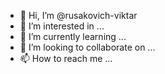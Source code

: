 - 👋 Hi, I’m @rusakovich-viktar
- 👀 I’m interested in ...
- 🌱 I’m currently learning ...
- 💞️ I’m looking to collaborate on ...
- 📫 How to reach me ...

<!---
rusakovich-viktar/rusakovich-viktar is a ✨ special ✨ repository because its `README.md` (this file) appears on your GitHub profile.
You can click the Preview link to take a look at your changes.
--->
